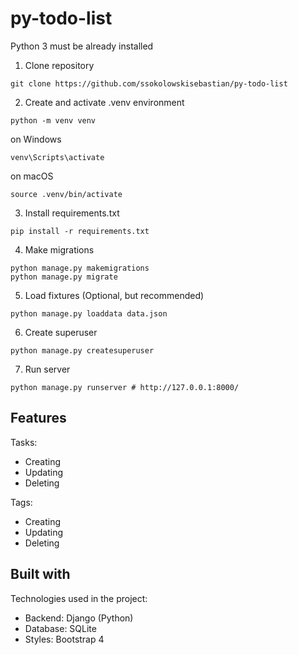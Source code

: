 # py-todo-list
Python 3 must be already installed

1. Clone repository

```shell
git clone https://github.com/ssokolowskisebastian/py-todo-list
```

2. Create and activate .venv environment

```shell
python -m venv venv
```
on Windows
```shell
venv\Scripts\activate
```
on macOS
```shell
source .venv/bin/activate
```

3. Install requirements.txt 

```shell
pip install -r requirements.txt
```

4. Make migrations

```shell
python manage.py makemigrations
python manage.py migrate
```

5. Load fixtures (Optional, but recommended)

```shell
python manage.py loaddata data.json
```

6. Create superuser

```shell
python manage.py createsuperuser
```

7. Run server

```shell
python manage.py runserver # http://127.0.0.1:8000/
```


## Features

Tasks:
* Creating
* Updating
* Deleting

Tags:
* Creating
* Updating
* Deleting

## Built with

Technologies used in the project:

*   Backend: Django (Python)
*   Database: SQLite
*   Styles: Bootstrap 4
